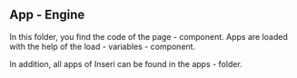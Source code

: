 ## App - Engine

In this folder, you find the code of the page - component. Apps are loaded with the help of the load - variables - component.

In addition, all apps of Inseri can be found in the apps - folder.
